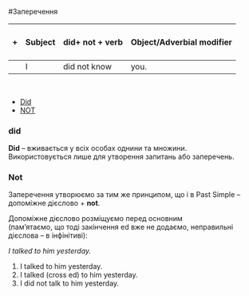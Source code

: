 #Заперечення

| <h4>+</h4> |Subject | did+ not + verb | Object/Adverbial modifier |
| -- | -- | -- | --| 
| | I | did not know | you. |
<br>

<ul class="nav nav-tabs">
<li class="active"><a data-toggle="tab" href="#home">Did</a></li>
 <li><a data-toggle="tab" href="#menu1">NOT</a></li>
 </ul>

<div class="tab-content">
  <div id="home" class="tab-pane fade in active">
    <h3>did</h3>
    <p><b>Did</b> – вживається у всіх особах однини та множини.<br>
    Використовується лише для утворення запитань або заперечень.</p>
  </div>
  <div id="menu1" class="tab-pane fade">
    <h3>Not</h3>
    <p>Заперечення утворюємо за тим же принципом, що і в Past Simple – допоміжне дієслово + <b>not</b>.</p>
    <p>Допоміжне дієслово розміщуємо перед основним<br> (пам’ятаємо, що тоді закінчення <span class="p1">ed</span> вже не додаємо, неправильні дієслова – в інфінітиві):</p>
    <i>I talked to him yesterday.</i>
    <ol>
    <li>I talked to him yesterday.</li>
    <li>I talked (cross ed)  to him yesterday.</li>
    <li>I did not talk to him yesterday.</li>
    </ol>
  </div>
</div>